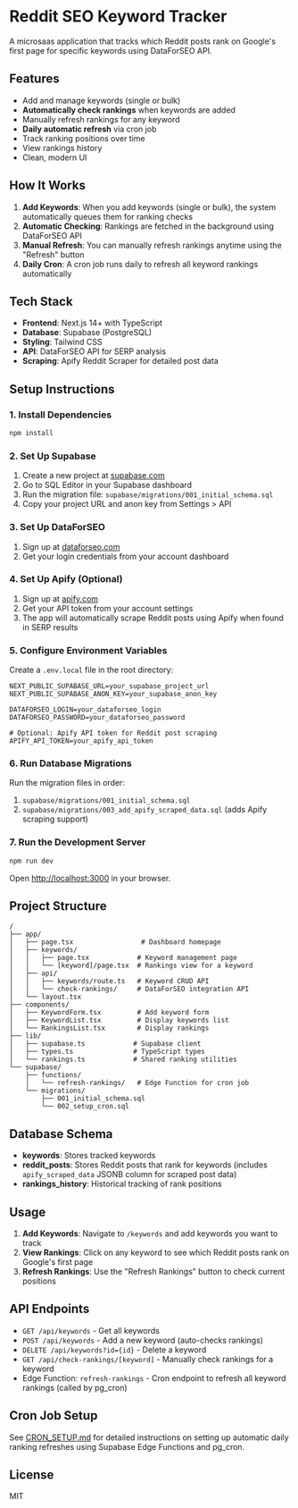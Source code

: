 # Reddit SEO Keyword Tracker

A microsaas application that tracks which Reddit posts rank on Google's first page for specific keywords using DataForSEO API.

## Features

- Add and manage keywords (single or bulk)
- **Automatically check rankings** when keywords are added
- Manually refresh rankings for any keyword
- **Daily automatic refresh** via cron job
- Track ranking positions over time
- View rankings history
- Clean, modern UI

## How It Works

1. **Add Keywords**: When you add keywords (single or bulk), the system automatically queues them for ranking checks
2. **Automatic Checking**: Rankings are fetched in the background using DataForSEO API
3. **Manual Refresh**: You can manually refresh rankings anytime using the "Refresh" button
4. **Daily Cron**: A cron job runs daily to refresh all keyword rankings automatically

## Tech Stack

- **Frontend**: Next.js 14+ with TypeScript
- **Database**: Supabase (PostgreSQL)
- **Styling**: Tailwind CSS
- **API**: DataForSEO API for SERP analysis
- **Scraping**: Apify Reddit Scraper for detailed post data

## Setup Instructions

### 1. Install Dependencies

```bash
npm install
```

### 2. Set Up Supabase

1. Create a new project at [supabase.com](https://supabase.com)
2. Go to SQL Editor in your Supabase dashboard
3. Run the migration file: `supabase/migrations/001_initial_schema.sql`
4. Copy your project URL and anon key from Settings > API

### 3. Set Up DataForSEO

1. Sign up at [dataforseo.com](https://dataforseo.com)
2. Get your login credentials from your account dashboard

### 4. Set Up Apify (Optional)

1. Sign up at [apify.com](https://apify.com)
2. Get your API token from your account settings
3. The app will automatically scrape Reddit posts using Apify when found in SERP results

### 5. Configure Environment Variables

Create a `.env.local` file in the root directory:

```env
NEXT_PUBLIC_SUPABASE_URL=your_supabase_project_url
NEXT_PUBLIC_SUPABASE_ANON_KEY=your_supabase_anon_key

DATAFORSEO_LOGIN=your_dataforseo_login
DATAFORSEO_PASSWORD=your_dataforseo_password

# Optional: Apify API token for Reddit post scraping
APIFY_API_TOKEN=your_apify_api_token
```

### 6. Run Database Migrations

Run the migration files in order:
1. `supabase/migrations/001_initial_schema.sql`
2. `supabase/migrations/003_add_apify_scraped_data.sql` (adds Apify scraping support)

### 7. Run the Development Server

```bash
npm run dev
```

Open [http://localhost:3000](http://localhost:3000) in your browser.

## Project Structure

```
/
├── app/
│   ├── page.tsx                 # Dashboard homepage
│   ├── keywords/
│   │   ├── page.tsx            # Keyword management page
│   │   └── [keyword]/page.tsx  # Rankings view for a keyword
│   ├── api/
│   │   ├── keywords/route.ts   # Keyword CRUD API
│   │   └── check-rankings/     # DataForSEO integration API
│   └── layout.tsx
├── components/
│   ├── KeywordForm.tsx         # Add keyword form
│   ├── KeywordList.tsx         # Display keywords list
│   └── RankingsList.tsx        # Display rankings
├── lib/
│   ├── supabase.ts            # Supabase client
│   ├── types.ts               # TypeScript types
│   └── rankings.ts            # Shared ranking utilities
└── supabase/
    ├── functions/
    │   └── refresh-rankings/   # Edge Function for cron job
    └── migrations/
        ├── 001_initial_schema.sql
        └── 002_setup_cron.sql
```

## Database Schema

- **keywords**: Stores tracked keywords
- **reddit_posts**: Stores Reddit posts that rank for keywords (includes `apify_scraped_data` JSONB column for scraped post data)
- **rankings_history**: Historical tracking of rank positions

## Usage

1. **Add Keywords**: Navigate to `/keywords` and add keywords you want to track
2. **View Rankings**: Click on any keyword to see which Reddit posts rank on Google's first page
3. **Refresh Rankings**: Use the "Refresh Rankings" button to check current positions

## API Endpoints

- `GET /api/keywords` - Get all keywords
- `POST /api/keywords` - Add a new keyword (auto-checks rankings)
- `DELETE /api/keywords?id={id}` - Delete a keyword
- `GET /api/check-rankings/[keyword]` - Manually check rankings for a keyword
- Edge Function: `refresh-rankings` - Cron endpoint to refresh all keyword rankings (called by pg_cron)

## Cron Job Setup

See [CRON_SETUP.md](./CRON_SETUP.md) for detailed instructions on setting up automatic daily ranking refreshes using Supabase Edge Functions and pg_cron.

## License

MIT
